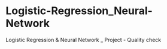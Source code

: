 # Logistic-Regression_Neural-Network
Logistic Regression &amp; Neural Network _ Project - Quality check 
